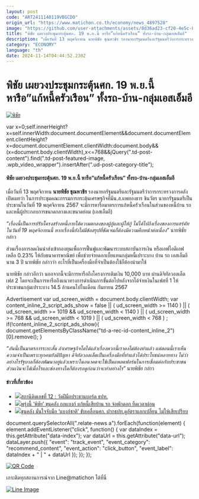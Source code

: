 ```yaml
---
layout: post
code: "ART2411140119VBGCDO"
origin_url: "https://www.matichon.co.th/economy/news_4897528"
image: "https://github.com/user-attachments/assets/8d36ad23-cf20-4e5c-827c-b67e27056155"
title: "พิชัย เผยวงประชุมกระตุ้นศก. 19 พ.ย.นี้ หารือ”แก้หนี้ครัวเรือน” ทั้งรถ-บ้าน-กลุ่มเอสเอ็มอี"
description: "เมื่อวันที่ 13 พฤศจิกายน นายพิชัย ชุณหวชิร รองนายกรัฐมนตรีและรัฐมนตรีว่าการกระทรวงการคลัง เปิดเผยว่า ในการประชุมคณะกรรมการกระตุ้นเศรษฐกิจที่มีน.ส.แพทองธาร"
category: "ECONOMY"
language: "th"
date: 2024-11-14T04:44:52.230Z
---
```


# พิชัย เผยวงประชุมกระตุ้นศก. 19 พ.ย.นี้ หารือ”แก้หนี้ครัวเรือน” ทั้งรถ-บ้าน-กลุ่มเอสเอ็มอี

[![พิชัย](https://www.matichon.co.th/wp-content/uploads/2024/11/kaeneeeee1.jpg "kaeneeeee1")](https://www.matichon.co.th/wp-content/uploads/2024/11/kaeneeeee1.jpg)

var x=0;self.innerHeight?x=self.innerWidth:document.documentElement&&document.documentElement.clientHeight?x=document.documentElement.clientWidth:document.body&&(x=document.body.clientWidth),x<=768&&jQuery(".td-post-content").find(".td-post-featured-image, .wpb\_video\_wrapper").insertAfter(".ud-post-category-title");

#### **พิชัย เผยวงประชุมกระตุ้นศก. 19 พ.ย.นี้ หารือ”แก้หนี้ครัวเรือน” ทั้งรถ-บ้าน-กลุ่มเอสเอ็มอี**

เมื่อวันที่ 13 พฤศจิกายน **นายพิชัย ชุณหวชิร** รองนายกรัฐมนตรีและรัฐมนตรีว่าการกระทรวงการคลัง เปิดเผยว่า ในการประชุมคณะกรรมการกระตุ้นเศรษฐกิจที่มีน.ส.แพทองธาร ชินวัตร นายกรัฐมนตรีเป็นประธานในวันที่ 19 พฤศจิกายน 2567 จะมีการหารือมาตรการแก้หนี้ครัวเรือนในส่วนของหนี้บ้าน รถ และหนี้ผู้ประกอบการขนาดกลางและขนาดย่อม (เอสเอ็มอี)

_“เรื่องนี้เป็นการปรับโครงสร้างหนี้ภายใต้ความตกลงของผู้กู้และผู้ให้กู้ ไม่ได้ไปถึงเรื่องของการแฮร์คัท ในวันที่ 19 พฤศจิกายนนี้ หากเรื่องนี้ยังไม่มีข้อสรุปที่ชัดเจนก็ต้องมีความคืบหน้าต่อเนื่อง”_ นายพิชัย กล่าว

ส่วนเรื่องการลดเงินนำส่งเข้ากองทุนเพื่อการฟื้นฟูและพัฒนาระบบสถาบันการเงิน หรือเอฟไอดีเอฟ เหลือ 0.23% ให้กับธนาคารพาณิขย์ เพื่อช่วยจ่ายดอกเบี้ยแทนกลุ่มหนี้เปราะบาง บ้าน รถ เอสเอ็มอี นาน 3 ปี นายพิชัย กล่าวว่า อะไรที่เป็นเครื่องมือที่จำเป็นต้องใช้ก็ต้องนำมาใช้

นายพิชัย กล่าวอีกว่า นอกจากนี้จะมีการหารือถึงโครงการเติมเงิน 10,000 บาท ผ่านดิจิทัลวอลเล็ต เฟส 2 โดยจะเป็นการหารือถึงแนวทางการดำเนินการขั้นต่อไปหลังจากได้จ่ายเงินในเฟสที่ 1 ให้ประชาชนกลุ่มเปราะบาง 14.5 ล้านคนไปในเดือน กันยายน 2567

Advertisement var ud\_screen\_width = document.body.clientWidth; var content\_inline\_2\_script\_ads\_show = false || ( ud\_screen\_width >= 1140 ) || ( ud\_screen\_width >= 1019 && ud\_screen\_width < 1140 ) || ( ud\_screen\_width >= 768 && ud\_screen\_width < 1019 ) || ( ud\_screen\_width < 768 ) ; if(!content\_inline\_2\_script\_ads\_show){ document.getElementsByClassName("td-a-rec-id-content\_inline\_2")\[0\].remove(); }

_“อันนี้เป็นมาตรการระยะสั้น ถ้าเศรษฐกิจโตได้แล้วเรื่องพวกนี้เราคงไม่ต้องทำแล้ว แต่ตอนนี้เราเห็นความจำเป็นเพราะทุกคนยังมีปัญหา ดิจิทัลวอลเล็ตเป็นเครื่องมือที่ทำแล้วได้ประโยชน์หลายทาง ไม่ว่าอย่างไรรัฐบาลก็ต้องพัฒนาอยู่แล้วเพราะในอนาคตจะใช้เป็นแพลตฟอร์มในการเชื่อมต่อกับประชาชน ส่วนเงินจะได้เมื่อไรและช่องทางใดก็ต้องรอดูก่อนว่าจะทำอย่างไร”_ นายพิชัย กล่าว

#### ข่าวที่เกี่ยวข้อง

*   [![](https://www.matichon.co.th/wp-content/uploads/2024/11/021311.jpg)สถานีคิดเลขที่ 12 : วัดฝีมือประธานบอร์ด ธปท.](https://www.matichon.co.th/article/thinkstation-12/news_4896310)
*   [![](https://www.matichon.co.th/wp-content/uploads/2024/10/ถกแบงก์แก้หนี้เสียบ้าน.jpg)พรุ่งนี้ ‘พิชัย’ ขุนคลัง ถกแบงก์ แก้หนี้เสียบ้าน รถ จ่อพักดอก ยืดเวลาผ่อน](https://www.matichon.co.th/economy/news_4876054)
*   [![](https://www.matichon.co.th/wp-content/uploads/2024/10/พิชัย-30.jpg)ขุนคลัง มั่นใจจับมือ ‘แบงก์ชาติ’ ขับเคลื่อนศก. ฝากธปท.ดูอัตราแลกเปลี่ยน ไม่ให้เสียเปรียบ](https://www.matichon.co.th/economy/news_4872922)

document.querySelectorAll(".relate-news a").forEach(function(element) { element.addEventListener("click", function() { var dataIndex = this.getAttribute("data-index"); var dataUrl = this.getAttribute("data-url"); dataLayer.push({ "event": "track\_event", "event\_category": "recommend\_content", "event\_action": "click\_button", "event\_label": dataIndex + " | " + dataUrl }); }); });

[![QR Code](https://www.matichon.co.th/wp-content/uploads/2023/07/wob1371z.jpg)](https://lin.ee/ht0nDxX)

เกาะติดทุกสถานการณ์จาก Line@matichon ได้ที่นี่

[![Line Image](https://www.matichon.co.th/wp-content/uploads/2023/07/th.png)](https://lin.ee/ht0nDxX)